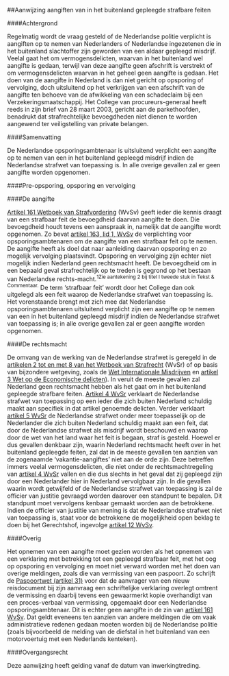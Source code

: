 <meta http-equiv='Content-Type' content='text/html; charset=utf-8' />

##Aanwijzing aangiften van in het buitenland gepleegde strafbare feiten

####Achtergrond

Regelmatig wordt de vraag gesteld of de Nederlandse politie verplicht is aangiften op te nemen van Nederlanders of Nederlandse ingezetenen die in het buitenland slachtoffer zijn geworden van een aldaar gepleegd misdrijf. Veelal gaat het om vermogensdelicten, waarvan in het buitenland wel aangifte is gedaan, terwijl van deze aangifte geen afschrift is verstrekt of om vermogensdelicten waarvan in het geheel geen aangifte is gedaan. Het doen van de aangifte in Nederland is dan niet gericht op opsporing of vervolging, doch uitsluitend op het verkrijgen van een afschrift van de aangifte ten behoeve van de afwikkeling van een schadeclaim bij een Verzekeringsmaatschappij. Het College van procureurs-generaal heeft reeds in zijn brief van 28 maart 2003, gericht aan de parkethoofden, benadrukt dat strafrechtelijke bevoegdheden niet dienen te worden aangewend ter veiligstelling van private belangen.    

####Samenvatting

De Nederlandse opsporingsambtenaar is uitsluitend verplicht een aangifte op te nemen van een in het buitenland gepleegd misdrijf indien de Nederlandse strafwet van toepassing is. In alle overige gevallen zal er geen aangifte worden opgenomen.    

####Pre-opsporing, opsporing en vervolging

####De aangifte

[Artikel 161 Wetboek van Strafvordering](../../../../../../../../../../../wet/wet/van/15/januari/1921/BWBR0001903/README.md) (WvSv) geeft ieder die kennis draagt van een strafbaar feit de bevoegdheid daarvan aangifte te doen. Die bevoegdheid houdt tevens een aanspraak in, namelijk dat de aangifte wordt opgenomen. Zo bevat [artikel 163, lid 1, WvSv](../../../../../../../../../../../wet/wet/van/15/januari/1921/BWBR0001903/README.md) de verplichting voor opsporingsambtenaren om de aangifte van een strafbaar feit op te nemen. De aangifte heeft als doel dat naar aanleiding daarvan opsporing en zo mogelijk vervolging plaatsvindt. Opsporing en vervolging zijn echter niet mogelijk indien Nederland geen rechtsmacht heeft. De bevoegdheid om in een bepaald geval strafrechtelijk op te treden is gegrond op het bestaan van Nederlandse rechts-macht.<sup>1Zie aantekening 2 bij titel I tweede stuk in Tekst & Commentaar.</sup> De term ‘strafbaar feit’ wordt door het College dan ook uitgelegd als een feit waarop de Nederlandse strafwet van toepassing is. Het vorenstaande brengt met zich mee dat Nederlandse opsporingsambtenaren uitsluitend verplicht zijn een aangifte op te nemen van een in het buitenland gepleegd misdrijf indien de Nederlandse strafwet van toepassing is; in alle overige gevallen zal er geen aangifte worden opgenomen.     

####De rechtsmacht

De omvang van de werking van de Nederlandse strafwet is geregeld in de [artikelen 2 tot en met 8 van het Wetboek van Strafrecht](../../../../../../../../../../../wet/wet/van/3/maart/1881/BWBR0001854/README.md) (WvSr) of op basis van bijzondere wetgeving, zoals de [Wet Internationale Misdrijven](../../../../../../../../../../../wet/wet/internationale/misdrijven/BWBR0015252/README.md) en [artikel 3 Wet op de Economische delicten](../../../../../../../../../../../wet/wet/op/de/economische/delicten/BWBR0002063/README.md)). In veruit de meeste gevallen zal Nederland geen rechtsmacht hebben als het gaat om in het buitenland gepleegde strafbare feiten. [Artikel 4 WvSr](../../../../../../../../../../../wet/wet/van/3/maart/1881/BWBR0001854/README.md) verklaart de Nederlandse strafwet van toepassing op een ieder die zich buiten Nederland schuldig maakt aan specifiek in dat artikel genoemde delicten. Verder verklaart [artikel 5 WvSr](../../../../../../../../../../../wet/wet/van/3/maart/1881/BWBR0001854/README.md) de Nederlandse strafwet onder meer toepasselijk op de Nederlander die zich buiten Nederland schuldig maakt aan een feit, dat door de Nederlandse strafwet als misdrijf wordt beschouwd en waarop door de wet van het land waar het feit is begaan, straf is gesteld. Hoewel er dus gevallen denkbaar zijn, waarin Nederland rechtsmacht heeft over in het buitenland gepleegde feiten, zal dat in de meeste gevallen ten aanzien van de zogenaamde ‘vakantie-aangiftes’ niet aan de orde zijn. Deze betreffen immers veelal vermogensdelicten, die niet onder de rechtsmachtregeling van [artikel 4 WvSr](../../../../../../../../../../../wet/wet/van/3/maart/1881/BWBR0001854/README.md) vallen en die dus slechts in het geval dat zij gepleegd zijn door een Nederlander hier in Nederland vervolgbaar zijn. In die gevallen waarin wordt getwijfeld of de Nederlandse strafwet van toepassing is zal de officier van justitie gevraagd worden daarover een standpunt te bepalen. Dit standpunt moet vervolgens kenbaar gemaakt worden aan de betrokkene. Indien de officier van justitie van mening is dat de Nederlandse strafwet niet van toepassing is, staat voor de betrokkene de mogelijkheid open beklag te doen bij het Gerechtshof, ingevolge [artikel 12 WvSv](../../../../../../../../../../../wet/wet/van/15/januari/1921/BWBR0001903/README.md).     

####Overig

Het opnemen van een aangifte moet gezien worden als het opnemen van een verklaring met betrekking tot een gepleegd strafbaar feit, met het oog op opsporing en vervolging en moet niet verward worden met het doen van overige meldingen, zoals die van vermissing van een paspoort. Zo schrijft de [Paspoortwet (artikel 31)](../../../../../../../../../../../rijkswet/paspoortwet/BWBR0005212/README.md) voor dat de aanvrager van een nieuw reisdocument bij zijn aanvraag een schriftelijke verklaring overlegt omtrent de vermissing en daarbij tevens een gewaarmerkt kopie overhandigt van een proces-verbaal van vermissing, opgemaakt door een Nederlandse opsporingsambtenaar. Dit is echter geen aangifte in de zin van [artikel 161 WvSv](../../../../../../../../../../../wet/wet/van/15/januari/1921/BWBR0001903/README.md). Dat geldt eveneens ten aanzien van andere meldingen die om vaak administratieve redenen gedaan moeten worden bij de Nederlandse politie (zoals bijvoorbeeld de melding van de diefstal in het buitenland van een motorvoertuig met een Nederlands kenteken).    

####Overgangsrecht

Deze aanwijzing heeft gelding vanaf de datum van inwerkingtreding.     
